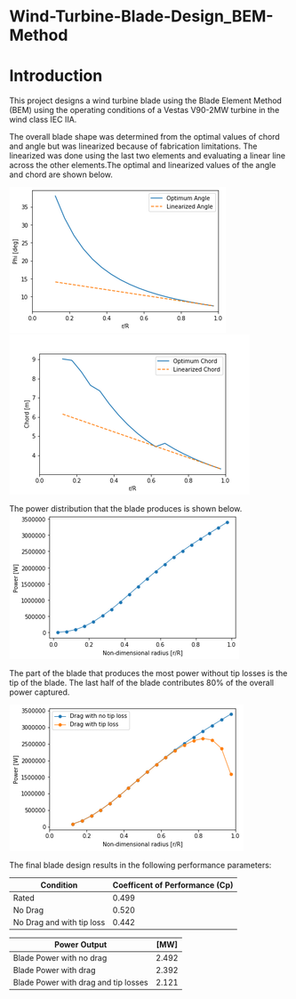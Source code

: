# Wind-Turbine-Blade-Design_BEM-Method

# Introduction

This project designs a wind turbine blade using the Blade Element Method (BEM) using the operating conditions of a Vestas V90-2MW turbine in the wind class IEC IIA. 

The overall blade shape was determined from the optimal values of chord and angle but was linearized because of fabrication limitations. The linearized was done using the last two elements and evaluating a linear line across the other elements.The optimal and linearized values of the angle and chord are shown below.

![](Figures/Lin_angle.png)
![](Figures/Lin_chord.png)

The power distribution that the blade produces is shown below.
![](Figures/Power_blade.png)

The part of the blade that produces the most power without tip losses is the tip of the blade. The last half of the blade contributes 80% of the overall power captured. 

![](Figures/Power_comp.png)

The final blade design results in the following performance parameters:

|Condition|Coefficent of Performance (Cp)|
|---------|------|
| Rated |0.499 |
| No Drag |0.520|
|No Drag and with tip loss| 0.442|

|Power Output|[MW]|
|---------|------|
|Blade Power with no drag| 2.492|
|Blade Power with drag| 2.392 |
|Blade Power with drag and tip losses |2.121|
